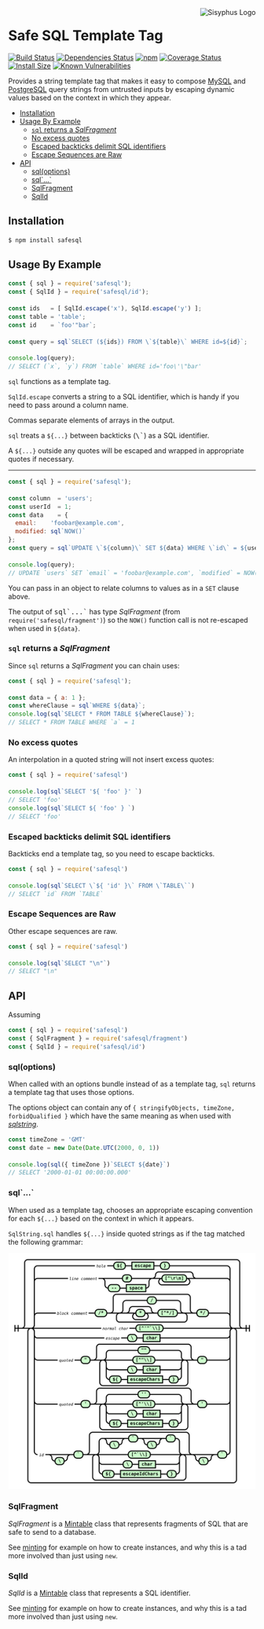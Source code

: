 <img align="right" src="https://cdn.rawgit.com/mikesamuel/template-tag-common/7f0159bda72d616af30645d49c3c9203c963c0a6/images/logo.png" alt="Sisyphus Logo">

# Safe SQL Template Tag

[![Build Status](https://travis-ci.org/mikesamuel/safesql.svg?branch=master)](https://travis-ci.org/mikesamuel/safesql)
[![Dependencies Status](https://david-dm.org/mikesamuel/safesql/status.svg)](https://david-dm.org/mikesamuel/safesql)
[![npm](https://img.shields.io/npm/v/safesql.svg)](https://www.npmjs.com/package/safesql)
[![Coverage Status](https://coveralls.io/repos/github/mikesamuel/safesql/badge.svg?branch=master)](https://coveralls.io/github/mikesamuel/safesql?branch=master)
[![Install Size](https://packagephobia.now.sh/badge?p=safesql)](https://packagephobia.now.sh/result?p=safesql)
[![Known Vulnerabilities](https://snyk.io/test/github/mikesamuel/safesql/badge.svg?targetFile=package.json)](https://snyk.io/test/github/mikesamuel/safesql?targetFile=package.json)

Provides a string template tag that makes it easy to compose
[MySQL][mysql] and [PostgreSQL][pg] query strings from untrusted
inputs by escaping dynamic values based on the context in which they
appear.

<!-- scripts/make-md-toc.pl replaces the below and test/check-markdown.js keeps this up-to-date. -->

<!-- TOC -->

*  [Installation](#installation)
*  [Usage By Example](#usage)
   *  [`sql` returns a *SqlFragment*](#sql-returns-sqlfragment)
   *  [No excess quotes](#minimal-quotes)
   *  [Escaped backticks delimit SQL identifiers](#escaped-backticks)
   *  [Escape Sequences are Raw](#raw-escapes)
*  [API](#API)
   *  [sql(options)](#sql-options)
   *  [sql\`...\`](#sql-as-tag)
   *  [SqlFragment](#class-SqlFragment)
   *  [SqlId](#class-SqlId)

<!-- /TOC -->

## Installation     <a name="installation"></a>

```bash
$ npm install safesql
```

## Usage By Example        <a name="usage"></a>

<!--

This mirrors a testcase in ./test/example-test.js so if you modify this,
be sure to reflect changes there.

-->

```js
const { sql } = require('safesql');
const { SqlId } = require('safesql/id');

const ids   = [ SqlId.escape('x'), SqlId.escape('y') ];
const table = 'table';
const id    = `foo'"bar`;

const query = sql`SELECT (${ids}) FROM \`${table}\` WHERE id=${id}`;

console.log(query);
// SELECT (`x`, `y`) FROM `table` WHERE id='foo\'\"bar'
```

`sql` functions as a template tag.

`SqlId.escape` converts a string to a SQL identifier, which is handy if you need
to pass around a column name.

Commas separate elements of arrays in the output.

`sql` treats a `${...}` between backticks (<tt>\\\`</tt>) as a SQL identifier.

A `${...}` outside any quotes will be escaped and wrapped in appropriate quotes if necessary.

----

```js
const { sql } = require('safesql');

const column  = 'users';
const userId  = 1;
const data    = {
  email:    'foobar@example.com',
  modified: sql`NOW()`
};
const query = sql`UPDATE \`${column}\` SET ${data} WHERE \`id\` = ${userId}`;

console.log(query);
// UPDATE `users` SET `email` = 'foobar@example.com', `modified` = NOW() WHERE `id` = 1
```

You can pass in an object to relate columns to values as in a `SET` clause above.

The output of <tt>sql\`...\`</tt> has type *SqlFragment* (from
`require('safesql/fragment')`) so the `NOW()` function call is not
re-escaped when used in `${data}`.

### `sql` returns a *SqlFragment*        <a name="sql-returns-sqlfragment"></a>

Since `sql` returns a *SqlFragment* you can chain uses:

```js
const { sql } = require('safesql');

const data = { a: 1 };
const whereClause = sql`WHERE ${data}`;
console.log(sql`SELECT * FROM TABLE ${whereClause}`);
// SELECT * FROM TABLE WHERE `a` = 1
```

### No excess quotes        <a name="minimal-quotes"></a>

An interpolation in a quoted string will not insert excess quotes:

```js
const { sql } = require('safesql')

console.log(sql`SELECT '${ 'foo' }' `)
// SELECT 'foo'
console.log(sql`SELECT ${ 'foo' } `)
// SELECT 'foo'
```

### Escaped backticks delimit SQL identifiers        <a name="escaped-backticks"></a>

Backticks end a template tag, so you need to escape backticks.

```js
const { sql } = require('safesql')

console.log(sql`SELECT \`${ 'id' }\` FROM \`TABLE\``)
// SELECT `id` FROM `TABLE`
```

### Escape Sequences are Raw        <a name="raw-escapes"></a>

Other escape sequences are raw.

```js
const { sql } = require('safesql')

console.log(sql`SELECT "\n"`)
// SELECT "\n"
```

## API        <a name="API"></a>

Assuming

```js
const { sql } = require('safesql')
const { SqlFragment } = require('safesql/fragment')
const { SqlId } = require('safesql/id')
```

### sql(options)        <a name="sql-options"></a>

When called with an options bundle instead of as a template tag, `sql`
returns a template tag that uses those options.

The options object can contain any of
`{ stringifyObjects, timeZone, forbidQualified }` which have the
same meaning as when used with *[sqlstring][]*.

```js
const timeZone = 'GMT'
const date = new Date(Date.UTC(2000, 0, 1))

console.log(sql({ timeZone })`SELECT ${date}`)
// SELECT '2000-01-01 00:00:00.000'
```

### sql\`...\`         <a name="sql-as-tag"></a>

When used as a template tag, chooses an appropriate escaping
convention for each `${...}` based on the context in which it appears.

`SqlString.sql` handles `${...}` inside quoted strings as if the tag
matched the following grammar:

[![Railroad Diagram](docs/sql-railroad.svg)](docs/sql-railroad.svg)

### SqlFragment       <a name="class-SqlFragment"></a>

*SqlFragment* is a [Mintable][] class that represents fragments of SQL
that are safe to send to a database.

See [minting][] for example on how to create instances, and why this is a
tad more involved than just using `new`.

### SqlId       <a name="class-SqlId"></a>

*SqlId* is a [Mintable][] class that represents a SQL identifier.

See [minting][] for example on how to create instances, and why this is a
tad more involved than just using `new`.


[mysql]: https://www.npmjs.com/package/mysql
[pg]: https://www.npmjs.com/package/pg
[sqlstring]: https://www.npmjs.com/package/sqlstring
[Mintable]: https://www.npmjs.com/package/node-sec-patterns
[minting]: https://www.npmjs.com/package/node-sec-patterns#creating-mintable-values
